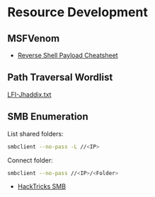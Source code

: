 # Resource Development

## MSFVenom
* [Reverse Shell Payload Cheatsheet](https://infinitelogins.com/2020/01/25/msfvenom-reverse-shell-payload-cheatsheet/)

## Path Traversal Wordlist
[LFI-Jhaddix.txt](https://github.com/danielmiessler/SecLists/blob/master/Fuzzing/LFI/LFI-Jhaddix.txt)

## SMB Enumeration
List shared folders:
```sh
smbclient --no-pass -L //<IP>
```

Connect folder:
```sh
smbclient --no-pass //<IP>/<Folder>
```

* [HackTricks SMB](https://book.hacktricks.xyz/network-services-pentesting/pentesting-smb)

